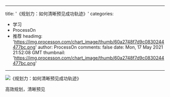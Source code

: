 
---
title: '《规划力：如何清晰预见成功轨迹》'
categories: 
 - 学习
 - ProcessOn
 - 推荐
headimg: 'https://img.processon.com/chart_image/thumb/60a2748f7d9c0830244477bc.png'
author: ProcessOn
comments: false
date: Mon, 17 May 2021 21:52:08 GMT
thumbnail: 'https://img.processon.com/chart_image/thumb/60a2748f7d9c0830244477bc.png'
---

<div>   
<img class="thumb" alt="《规划力：如何清晰预见成功轨迹》" src="https://img.processon.com/chart_image/thumb/60a2748f7d9c0830244477bc.png" referrerpolicy="no-referrer">
<p>高效规划，清晰预见</p>  
</div>
            